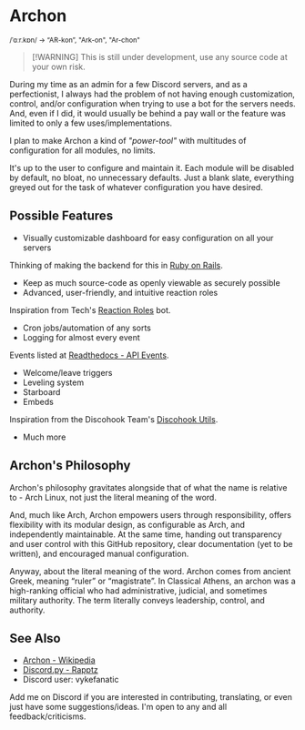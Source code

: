 # Archon
<sup>/ˈɑːr.kɒn/ -> “AR-kon”, "Ark-on", "Ar-chon"</sup><br/>
> [!WARNING] This is still under development, use any source code at your own risk.

During my time as an admin for a few Discord servers, and as a perfectionist, I always had the problem of not having enough customization, control, and/or configuration when trying to use a bot for the servers needs. And, even if I did, it would usually be behind a pay wall or the feature was limited to only a few uses/implementations.

I plan to make Archon a kind of *"power-tool"* with multitudes of configuration for all modules, no limits.

It's up to the user to configure and maintain it. Each module will be disabled by default, no bloat, no unnecessary defaults. Just a blank slate, everything greyed out for the task of whatever configuration you have desired.

## Possible Features
- Visually customizable dashboard for easy configuration on all your servers

Thinking of making the backend for this in [Ruby on Rails](https://rubyonrails.org/).

- Keep as much source-code as openly viewable as securely possible
- Advanced, user-friendly, and intuitive reaction roles

Inspiration from Tech's [Reaction Roles](https://reactionroles.mtdv.me/) bot.

- Cron jobs/automation of any sorts
- Logging for almost every event

Events listed at [Readthedocs - API Events](https://discordpy.readthedocs.io/en/latest/api.html#discord-api-events).

- Welcome/leave triggers
- Leveling system
- Starboard
- Embeds

Inspiration from the Discohook Team's [Discohook Utils](https://discohook.app).

- Much more

## Archon's Philosophy
Archon's philosophy gravitates alongside that of what the name is relative to - Arch Linux, not just the literal meaning of the word.

And, much like Arch, Archon empowers users through responsibility, offers flexibility with its modular design, as configurable as Arch, and independently maintainable. At the same time, handing out transparency and user control with this GitHub repository, clear documentation (yet to be written), and encouraged manual configuration.

Anyway, about the literal meaning of the word. Archon comes from ancient Greek, meaning “ruler” or “magistrate”. In Classical Athens, an archon was a high-ranking official who had administrative, judicial, and sometimes military authority. The term literally conveys leadership, control, and authority.

## See Also
- [Archon - Wikipedia](https://en.wikipedia.org/wiki/Archon)
- [Discord.py - Rapptz](https://github.com/Rapptz/discord.py)
- Discord user: vykefanatic

Add me on Discord if you are interested in contributing, translating, or even just have some suggestions/ideas. I'm open to any and all feedback/criticisms.
